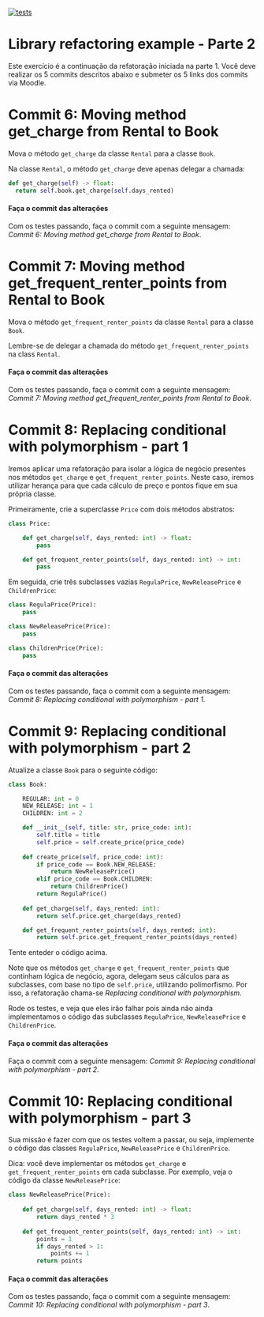 [![tests](https://github.com/andrehora/library/actions/workflows/tests.yml/badge.svg)](https://github.com/andrehora/library/actions/workflows/tests.yml)

# Library refactoring example - Parte 2

Este exercício é a continuação da refatoração iniciada na parte 1.
Você deve realizar os 5 commits descritos abaixo e submeter os 5 links dos commits via Moodle.

# Commit 6: Moving method get_charge from Rental to Book

Mova o método `get_charge` da classe `Rental` para a classe `Book`.

Na classe `Rental`, o método `get_charge` deve apenas delegar a chamada:

```python
def get_charge(self) -> float:                
  return self.book.get_charge(self.days_rented)
```

#### Faça o commit das alterações
Com os testes passando, faça o commit com a seguinte mensagem: *Commit 6: Moving method get_charge from Rental to Book*.

# Commit 7: Moving method get_frequent_renter_points from Rental to Book

Mova o método `get_frequent_renter_points` da classe `Rental` para a classe `Book`.

Lembre-se de delegar a chamada do método `get_frequent_renter_points` na class `Rental`. 

#### Faça o commit das alterações
Com os testes passando, faça o commit com a seguinte mensagem: *Commit 7: Moving method get_frequent_renter_points from Rental to Book*.

# Commit 8: Replacing conditional with polymorphism - part 1

Iremos aplicar uma refatoração para isolar a lógica de negócio presentes nos métodos `get_charge` e `get_frequent_renter_points`.
Neste caso, iremos utilizar herança para que cada cálculo de preço e pontos fique em sua própria classe.

Primeiramente, crie a superclasse `Price` com dois métodos abstratos:

```python
class Price:

    def get_charge(self, days_rented: int) -> float:
        pass

    def get_frequent_renter_points(self, days_rented: int) -> int:
        pass
```

Em seguida, crie três subclasses vazias `RegulaPrice`, `NewReleasePrice` e `ChildrenPrice`:

```python
class RegulaPrice(Price):
    pass

class NewReleasePrice(Price):
    pass

class ChildrenPrice(Price):
    pass
```

#### Faça o commit das alterações
Com os testes passando, faça o commit com a seguinte mensagem: *Commit 8: Replacing conditional with polymorphism - part 1*.

# Commit 9: Replacing conditional with polymorphism - part 2

Atualize a classe `Book` para o seguinte código:

```python
class Book:

    REGULAR: int = 0
    NEW_RELEASE: int = 1
    CHILDREN: int = 2

    def __init__(self, title: str, price_code: int):
        self.title = title
        self.price = self.create_price(price_code)
    
    def create_price(self, price_code: int):  
        if price_code == Book.NEW_RELEASE:
            return NewReleasePrice()
        elif price_code == Book.CHILDREN:
            return ChildrenPrice()
        return RegulaPrice()
    
    def get_charge(self, days_rented: int):
        return self.price.get_charge(days_rented)

    def get_frequent_renter_points(self, days_rented: int):
        return self.price.get_frequent_renter_points(days_rented)
```

Tente enteder o código acima.

Note que os métodos `get_charge` e `get_frequent_renter_points` que continham lógica de negócio, agora, delegam seus cálculos para as subclasses, com base no tipo de `self.price`, utilizando polimorfismo.
Por isso, a refatoração chama-se *Replacing conditional with polymorphism*.

Rode os testes, e veja que eles irão falhar pois ainda não ainda implementamos o código das subclasses `RegulaPrice`, `NewReleasePrice` e `ChildrenPrice`.

#### Faça o commit das alterações
Faça o commit com a seguinte mensagem: *Commit 9: Replacing conditional with polymorphism - part 2*.

# Commit 10: Replacing conditional with polymorphism - part 3

Sua missão é fazer com que os testes voltem a passar, ou seja, implemente o código das classes `RegulaPrice`, `NewReleasePrice` e `ChildrenPrice`.

Dica: você deve implementar os métodos `get_charge` e `get_frequent_renter_points` em cada subclasse.
Por exemplo, veja o código da classe `NewReleasePrice`:

```python
class NewReleasePrice(Price):
    
    def get_charge(self, days_rented: int) -> float:
        return days_rented * 3
    
    def get_frequent_renter_points(self, days_rented: int) -> int:
        points = 1
        if days_rented > 1:
            points += 1
        return points
```

#### Faça o commit das alterações
Com os testes passando, faça o commit com a seguinte mensagem: *Commit 10: Replacing conditional with polymorphism - part 3*.
